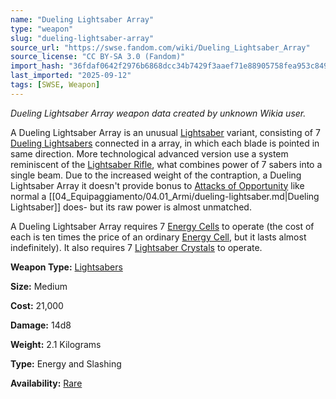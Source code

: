 ```yaml
---
name: "Dueling Lightsaber Array"
type: "weapon"
slug: "dueling-lightsaber-array"
source_url: "https://swse.fandom.com/wiki/Dueling_Lightsaber_Array"
source_license: "CC BY-SA 3.0 (Fandom)"
import_hash: "36fdaf0642f2976b6868dcc34b7429f3aaef71e88905758fea953c849ae3d36b"
last_imported: "2025-09-12"
tags: [SWSE, Weapon]
---
```

*Dueling Lightsaber Array weapon data created by unknown Wikia user.*

A Dueling Lightsaber Array is an unusual [Lightsaber](https://swse.fandom.com/wiki/Lightsaber) variant, consisting of 7 [Dueling Lightsabers](https://swse.fandom.com/wiki/Dueling_Lightsabers) connected in a array, in which each blade is pointed in same direction. More technological advanced version use a system reminiscent of the [Lightsaber Rifle](https://swse.fandom.com/wiki/Lightsaber_Rifle), what combines power of 7 sabers into a single beam. Due to the increased weight of the contraption, a Dueling Lightsaber Array it doesn't provide bonus to [Attacks of Opportunity](https://swse.fandom.com/wiki/Attacks_of_Opportunity) like normal a [[04_Equipaggiamento/04.01_Armi/dueling-lightsaber.md|Dueling Lightsaber]] does- but its raw power is almost unmatched.

A Dueling Lightsaber Array requires 7 [Energy Cells](https://swse.fandom.com/wiki/Energy_Cells) to operate (the cost of each is ten times the price of an ordinary [Energy Cell](https://swse.fandom.com/wiki/Energy_Cell), but it lasts almost indefinitely). It also requires 7 [Lightsaber Crystals](https://swse.fandom.com/wiki/Lightsaber_Crystals) to operate.

**Weapon Type:** [Lightsabers](https://swse.fandom.com/wiki/Lightsabers)

**Size:** Medium

**Cost:** 21,000

**Damage:** 14d8

**Weight:** 2.1 Kilograms

**Type:** Energy and Slashing

**Availability:** [Rare](https://swse.fandom.com/wiki/Rare)
